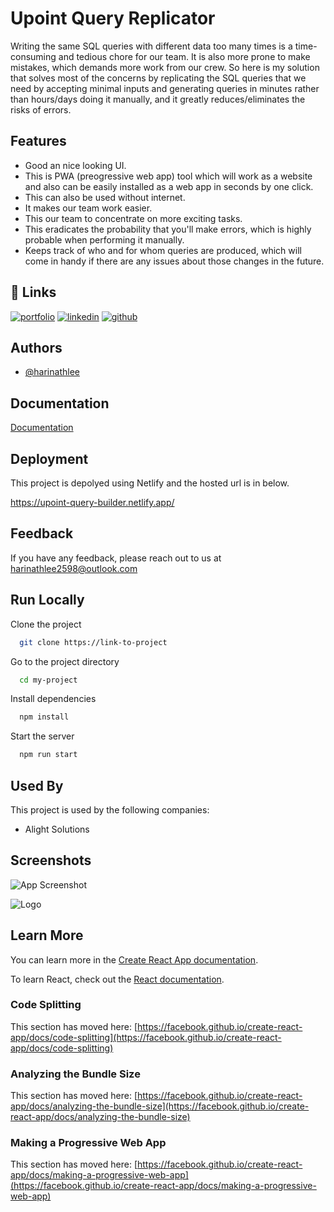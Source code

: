 
# Upoint Query Replicator

Writing the same SQL queries with different data too many times is a time-consuming and tedious chore for our team. It is also more prone to make mistakes, which demands more work from our crew.
So here is my solution that solves most of the concerns by replicating the SQL queries that we need by accepting minimal inputs and generating queries in minutes rather than hours/days doing it manually, and it greatly reduces/eliminates the risks of errors.


## Features
- Good an nice looking UI.
- This is PWA (preogressive web app) tool which will work as a website and also can be easily installed as a web app in seconds by one click.
- This can also be used without internet. 
- It makes our team work easier.
- This our team to concentrate on more exciting tasks.
- This eradicates the probability that you'll make errors, which is highly probable when performing it manually.
- Keeps track of who and for whom queries are produced, which will come in handy if there are any issues about those changes in the future.



## 🔗 Links
[![portfolio](https://img.shields.io/badge/my_portfolio-000?style=for-the-badge&logo=ko-fi&logoColor=white)](https://katherineoelsner.com/)
[![linkedin](https://img.shields.io/badge/linkedin-0A66C2?style=for-the-badge&logo=linkedin&logoColor=white)](https://www.linkedin.com/in/harinath-g/)
[![github](https://img.shields.io/badge/github-000?style=for-the-badge&logo=github&logoColor=white)](https://github.com/Harinathlee)


## Authors

- [@harinathlee](https://www.github.com/harinathlee)


## Documentation

[Documentation](https://linktodocumentation)


## Deployment

This project is depolyed using Netlify and the hosted url is in below.

https://upoint-query-builder.netlify.app/
## Feedback

If you have any feedback, please reach out to us at harinathlee2598@outlook.com


## Run Locally

Clone the project

```bash
  git clone https://link-to-project
```

Go to the project directory

```bash
  cd my-project
```

Install dependencies

```bash
  npm install
```

Start the server

```bash
  npm run start
```


## Used By

This project is used by the following companies:

- Alight Solutions


## Screenshots

![App Screenshot](https://via.placeholder.com/468x300?text=App+Screenshot+Here)


![Logo](https://dev-to-uploads.s3.amazonaws.com/uploads/articles/th5xamgrr6se0x5ro4g6.png)


## Learn More
You can learn more in the [Create React App documentation](https://facebook.github.io/create-react-app/docs/getting-started).

To learn React, check out the [React documentation](https://reactjs.org/).

### Code Splitting

This section has moved here: [https://facebook.github.io/create-react-app/docs/code-splitting](https://facebook.github.io/create-react-app/docs/code-splitting)

### Analyzing the Bundle Size

This section has moved here: [https://facebook.github.io/create-react-app/docs/analyzing-the-bundle-size](https://facebook.github.io/create-react-app/docs/analyzing-the-bundle-size)

### Making a Progressive Web App

This section has moved here: [https://facebook.github.io/create-react-app/docs/making-a-progressive-web-app](https://facebook.github.io/create-react-app/docs/making-a-progressive-web-app)
